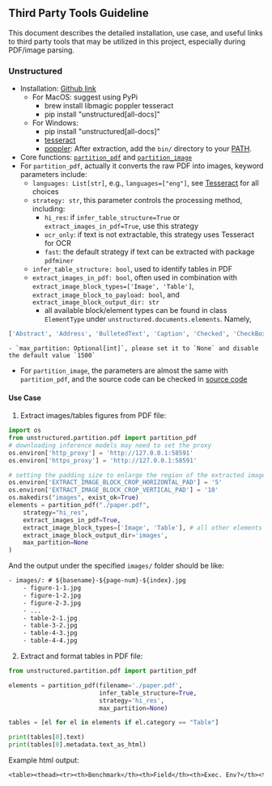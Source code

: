 ## Third Party Tools Guideline

This document describes the detailed installation, use case, and useful links to third party tools that may be utilized in this project, especially during PDF/image parsing.

### Unstructured

- Installation: [Github link](https://github.com/Unstructured-IO/unstructured?tab=readme-ov-file#installing-the-library)
    - For MacOS: suggest using PyPi
        - brew install libmagic poppler tesseract
        - pip install "unstructured[all-docs]"
    - For Windows:
        - pip install "unstructured[all-docs]"
        - [tesseract](https://github.com/UB-Mannheim/tesseract/wiki)
        - [poppler](https://github.com/oschwartz10612/poppler-windows/releases/): After extraction, add the `bin/` directory to your [PATH](https://www.architectryan.com/2018/03/17/add-to-the-path-on-windows-10/).
- Core functions: [`partition_pdf`](https://docs.unstructured.io/open-source/core-functionality/partitioning#partition-pdf) and [`partition_image`](https://docs.unstructured.io/open-source/core-functionality/partitioning#partition-image)
- For `partition_pdf`, actually it converts the raw PDF into images, keyword parameters include:
    - `languages: List[str]`, e.g., `languages=["eng"]`, see [Tesseract](https://github.com/tesseract-ocr/tessdata) for all choices
    - `strategy: str`, this parameter controls the processing method, including:
        - `hi_res`: if `infer_table_structure=True` or `extract_images_in_pdf=True`, use this strategy
        - `ocr_only`: if text is not extractable, this strategy uses Tesseract for OCR
        - `fast`: the default strategy if text can be extracted with package `pdfminer`
    - `infer_table_structure: bool`, used to identify tables in PDF
    - `extract_images_in_pdf: bool`, often used in combination with `extract_image_block_types=['Image', 'Table']`, `extract_image_block_to_payload: bool`, and `extract_image_block_output_dir: str`
        - all available block/element types can be found in class `ElementType` under `unstructured.documents.elements`. Namely,
```python
['Abstract', 'Address', 'BulletedText', 'Caption', 'Checked', 'CheckBoxChecked', 'CheckBoxUnchecked', 'CodeSnippet', 'CompositeElement', 'EmailAddress', 'Field-Name', 'Figure', 'FigureCaption', 'Footer', 'Footnote', 'Form', 'Formula', 'FormKeysValues', 'Header', 'Headline', 'Image', 'Link', 'List', 'ListItem', 'List-item', 'NarrativeText', 'PageBreak', 'Page-footer', 'Page-header', 'PageNumber', 'Paragraph', 'Picture', 'RadioButtonChecked', 'RadioButtonUnchecked', 'Section-header', 'Subheadline', 'Table', 'Text', 'Threading', 'Title', 'UncategorizedText', 'Unchecked', 'Value']
```
    - `max_partition: Optional[int]`, please set it to `None` and disable the default value `1500`
- For `partition_image`, the parameters are almost the same with `partition_pdf`, and the source code can be checked in [source code](https://github.com/Unstructured-IO/unstructured/blob/main/unstructured/partition/pdf.py)

#### Use Case

1. Extract images/tables figures from PDF file:
```python
import os
from unstructured.partition.pdf import partition_pdf
# downloading inference models may need to set the proxy
os.environ['http_proxy'] = 'http://127.0.0.1:58591'
os.environ['https_proxy'] = 'http://127.0.0.1:58591'

# setting the padding size to enlarge the region of the extracted images
os.environ['EXTRACT_IMAGE_BLOCK_CROP_HORIZONTAL_PAD'] = '5'
os.environ['EXTRACT_IMAGE_BLOCK_CROP_VERTICAL_PAD'] = '10'
os.makedirs("images", exist_ok=True)
elements = partition_pdf("./paper.pdf",
    strategy="hi_res",
    extract_images_in_pdf=True,
    extract_image_block_types=['Image', 'Table'], # all other elements will use 'figure' as the saved file basename
    extract_image_block_output_dir='images',
    max_partition=None
)
```
And the output under the specified `images/` folder should be like:
```txt
- images/: # ${basename}-${page-num}-${index}.jpg
    - figure-1-1.jpg
    - figure-1-2.jpg
    - figure-2-3.jpg
    - ...
    - table-2-1.jpg
    - table-3-2.jpg
    - table-4-3.jpg
    - table-4-4.jpg
```
2. Extract and format tables in PDF file:
```python
from unstructured.partition.pdf import partition_pdf

elements = partition_pdf(filename='./paper.pdf',
                         infer_table_structure=True,
                         strategy='hi_res',
                         max_partition=None)

tables = [el for el in elements if el.category == "Table"]

print(tables[0].text)
print(tables[0].metadata.text_as_html)
```
Example html output:
```txt
<table><thead><tr><th>Benchmark</th><th>Field</th><th>Exec. Env?</th><th>Ent. Serv.?.</th><th>GUI Support?</th><th>#Apps/ Sites</th><th>= # Exec.-based Eval. Func.</th><th># Tasks</th></tr></thead><tbody><tr><td></td><td>Text-to-SQL</td><td>xK</td><td>xK</td><td>xK</td><td>1</td><td>0</td><td>1034</td></tr><tr><td></td><td>Data Science</td><td>K</td><td>x</td><td>K</td><td>1</td><td>0</td><td>1000</td></tr><tr><td></td><td>Data Science</td><td>K</td><td>x</td><td>K</td><td>1</td><td>0</td><td>1082</td></tr><tr><td>MLAgentBench</td><td>Machine Learning</td><td>v</td><td>xK</td><td>xK</td><td>4</td><td>13</td><td>13</td></tr><tr><td>SWE-Bench</td><td>Software Engineering</td><td>xK</td><td>xK</td><td>xK</td><td>2</td><td>1</td><td>2294</td></tr><tr><td>Mind2Web</td><td>Web</td><td>x</td><td>xK</td><td>v</td><td>137</td><td>0</td><td>2000</td></tr><tr><td>WEBLINX</td><td>Web</td><td>xK</td><td>x</td><td>v</td><td>155</td><td>0</td><td>2337</td></tr><tr><td>WorkArena</td><td>Web</td><td>v</td><td>v</td><td>v</td><td>1</td><td>7</td><td>29</td></tr><tr><td>AndroidWorld [25</td><td>Android</td><td>v</td><td>x</td><td>v</td><td>20</td><td>6</td><td>116</td></tr><tr><td>WebArena</td><td>Web</td><td>v</td><td>x</td><td>v</td><td>5</td><td>5</td><td>812</td></tr><tr><td>OSWorld</td><td>Computer Control</td><td>v</td><td>xK</td><td>v</td><td>9</td><td>134</td><td>369</td></tr><tr><td>Spider2-V</td><td>Data Science &amp; Engineering w/ Computer Control</td><td>7</td><td>7</td><td>7</td><td>30</td><td>151</td><td>494</td></tr></tbody></table>
```